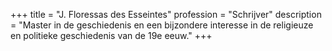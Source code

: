 +++
title       = "J. Floressas des Esseintes"
profession  = "Schrijver"
description = "Master in de geschiedenis en een bijzondere interesse in de religieuze en politieke geschiedenis van de 19e eeuw."
+++

